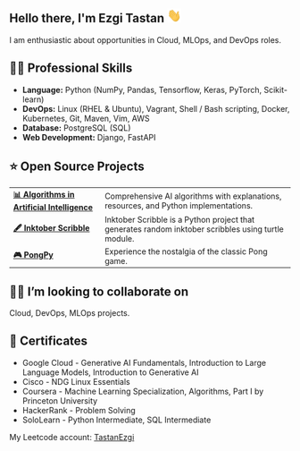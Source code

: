 <h2> Hello there, I'm Ezgi Tastan <img src="https://raw.githubusercontent.com/ABSphreak/ABSphreak/master/gifs/Hi.gif" height="25px"></h2>

I am enthusiastic about opportunities in Cloud, MLOps, and DevOps roles.

## 👩‍💻 Professional Skills
- **Language:** Python (NumPy, Pandas, Tensorflow, Keras, PyTorch, Scikit-learn)
- **DevOps:** Linux (RHEL & Ubuntu), Vagrant, Shell / Bash scripting, Docker, Kubernetes, Git, Maven, Vim, AWS
- **Database:** PostgreSQL (SQL)
- **Web Development:** Django, FastAPI

## ⭐️ Open Source Projects
<table>
  <tbody>
    <tr>
      <td><a href="https://github.com/EzgiTastan/AlgorithmsInArtificialIntelligence"><b>📊 Algorithms in Artificial Intelligence</b></a></td>
      <td>Comprehensive AI algorithms with explanations, resources, and Python implementations.</td>
    </tr>
    <tr>
      <td><a href="https://github.com/EzgiTastan/Inktober_Scribble"><b>🖋️ Inktober Scribble</b></a></td>
      <td>Inktober Scribble is a Python project that generates random inktober scribbles using turtle module.</td>
    </tr>
	  <tr>
      <td><a href="https://github.com/EzgiTastan/PongPy"><b>🎮 PongPy</b></a></td>
      <td>Experience the nostalgia of the classic Pong game.</td>
    </tr>
  </tbody>
</table>

## 🌱👯 I’m looking to collaborate on
Cloud, DevOps, MLOps projects.

## 📜 Certificates

- Google Cloud - Generative AI Fundamentals, Introduction to Large Language Models, Introduction to Generative AI
- Cisco - NDG Linux Essentials
- Coursera - Machine Learning Specialization, Algorithms, Part I by Princeton University
- HackerRank - Problem Solving
- SoloLearn - Python Intermediate, SQL Intermediate

My Leetcode account: [TastanEzgi](https://leetcode.com/TastanEzgi/)
